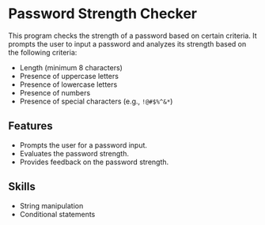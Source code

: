 # Password Strength Checker

This program checks the strength of a password based on certain criteria. It prompts the user to input a password and analyzes its strength based on the following criteria:
- Length (minimum 8 characters)
- Presence of uppercase letters
- Presence of lowercase letters
- Presence of numbers
- Presence of special characters (e.g., `!@#$%^&*`)

## Features
- Prompts the user for a password input.
- Evaluates the password strength.
- Provides feedback on the password strength.

## Skills
- String manipulation
- Conditional statements



